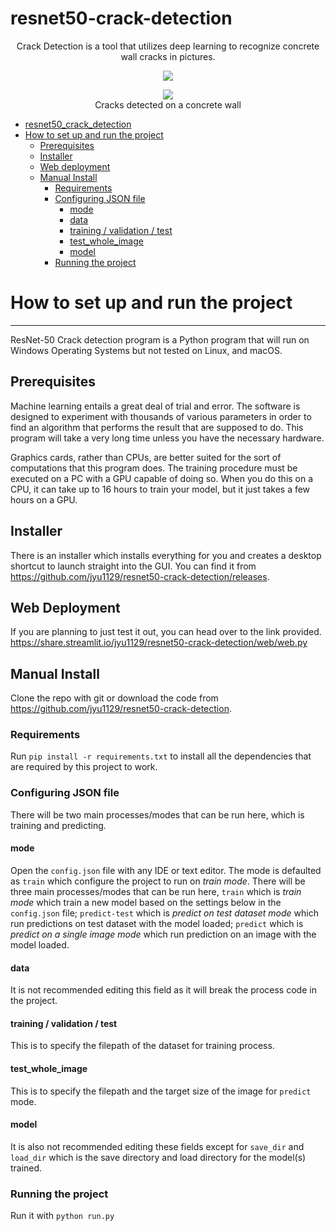 # resnet50-crack-detection

<p align="center">
    Crack Detection is a tool that utilizes deep learning to recognize concrete wall cracks in pictures.
</p>
<p align="center">
<img src = "https://i.imgur.com/hRG0RHS.png" />
</p>

<p align="center">
<img src="https://i.imgur.com/2kf0vrI.png" />
<br />Cracks detected on a concrete wall
</p>

- [resnet50_crack_detection](#resnet50-crack-detection)
- [How to set up and run the project](#how-to-set-up-and-run-the-project)
  - [Prerequisites](#prerequisites)
  - [Installer](#installer)
  - [Web deployment](#web-deployment)
  - [Manual Install](#manual-install)
    - [Requirements](#requirements)
    - [Configuring JSON file](#configuring-json-file)
      - [mode](#mode)
      - [data](#data)
      - [training / validation / test](#training--validation--test)
      - [test_whole_image](#test_whole_image)
      - [model](#model)
    - [Running the project](#running-the-project)

# How to set up and run the project

-----
ResNet-50 Crack detection program is a Python program that will run on Windows Operating Systems but not tested on Linux, and macOS.

## Prerequisites
Machine learning entails a great deal of trial and error. The software is designed to experiment with thousands of  various parameters in order to find an algorithm that performs the result that are supposed to do. This program will take a very long time unless you have the necessary hardware.

Graphics cards, rather than CPUs, are better suited for the sort of computations that this program does. The training procedure must be executed on a PC with a GPU capable of doing so. When you do this on a CPU, it can take up to 16 hours to train your model, but it just takes a few hours on a GPU.

## Installer
There is an installer which installs everything for you and creates a desktop shortcut to launch straight into the GUI. You can find it from https://github.com/jyu1129/resnet50-crack-detection/releases.

## Web Deployment
If you are planning to just test it out, you can head over to the link provided. https://share.streamlit.io/jyu1129/resnet50-crack-detection/web/web.py

## Manual Install
Clone the repo with git or download the code from https://github.com/jyu1129/resnet50-crack-detection.

### Requirements
Run `pip install -r requirements.txt` to install all the dependencies that are required by this project to work.

### Configuring JSON file
There will be two main processes/modes that can be run here, which is training and predicting.

#### mode
Open the `config.json` file with any IDE or text editor. The mode is defaulted as `train` which configure the project to run on *train mode*. There will be three main processes/modes that can be run here, `train` which is *train mode* which train a new model based on the settings below in the `config.json` file; `predict-test` which is *predict on test dataset mode* which run predictions on test dataset with the model loaded; `predict` which is *predict on a single image mode* which run prediction on an image with the model loaded.

#### data
It is not recommended editing this field as it will break the process code in the project.

#### training / validation / test
This is to specify the filepath of the dataset for training process.

#### test_whole_image
This is to specify the filepath and the target size of the image for `predict` mode.

#### model
It is also not recommended editing these fields except for `save_dir` and `load_dir` which is the save directory and load directory for the model(s) trained.

### Running the project
Run it with `python run.py`
